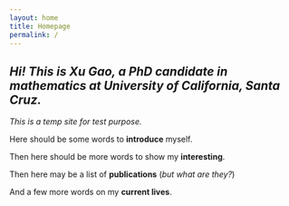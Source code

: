 ```yaml
---
layout: home
title: Homepage
permalink: /
---
```


## *Hi! This is Xu Gao, a PhD candidate in mathematics at University of California, Santa Cruz.*

*This is a temp site for test purpose.*

Here should be some words to **introduce** myself.

Then here should be more words to show my **interesting**.

Then here may be a list of **publications** (*but what are they?*)

And a few more words on my **current lives**.